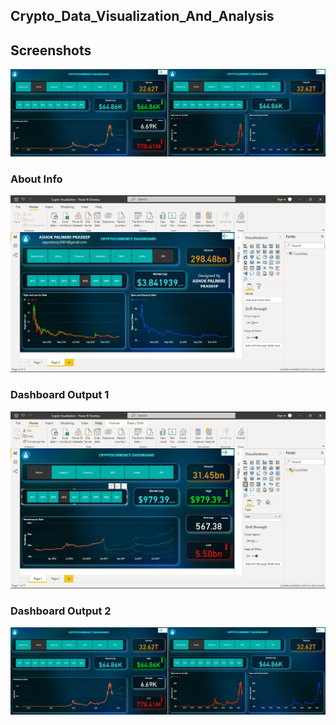 ## Crypto_Data_Visualization_And_Analysis

## Screenshots

![App Screenshot](https://raw.githubusercontent.com/appradeep/Crypto_Data_Visualization_And_Analysis/main/2dash.jpg)


### About Info

![App Screenshot](https://raw.githubusercontent.com/appradeep/Crypto_Data_Visualization_And_Analysis/main/2nd.jpg)

### Dashboard Output 1

![App Screenshot](https://raw.githubusercontent.com/appradeep/Crypto_Data_Visualization_And_Analysis/main/3rd.jpg)

### Dashboard Output 2

![App Screenshot](https://raw.githubusercontent.com/appradeep/Crypto_Data_Visualization_And_Analysis/main/2dash.jpg)
